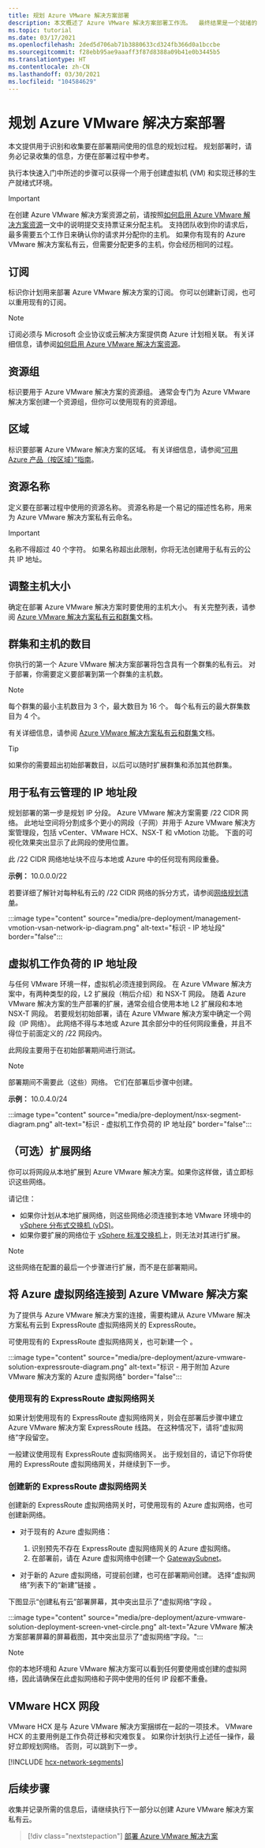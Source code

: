 ```yaml
---
title: 规划 Azure VMware 解决方案部署
description: 本文概述了 Azure VMware 解决方案部署工作流。  最终结果是一个就绪的可用于创建和迁移虚拟机 (VM) 的环境。
ms.topic: tutorial
ms.date: 03/17/2021
ms.openlocfilehash: 2ded5d706ab71b3880633cd324fb366d0a1bccbe
ms.sourcegitcommit: f28ebb95ae9aaaff3f87d8388a09b41e0b3445b5
ms.translationtype: HT
ms.contentlocale: zh-CN
ms.lasthandoff: 03/30/2021
ms.locfileid: "104584629"
---
```

# <a name="planning-the-azure-vmware-solution-deployment"></a>规划 Azure VMware 解决方案部署

本文提供用于识别和收集要在部署期间使用的信息的规划过程。 规划部署时，请务必记录收集的信息，方便在部署过程中参考。

执行本快速入门中所述的步骤可以获得一个用于创建虚拟机 (VM) 和实现迁移的生产就绪式环境。 

>[!IMPORTANT]
>在创建 Azure VMware 解决方案资源之前，请按照[如何启用 Azure VMware 解决方案资源](enable-azure-vmware-solution.md)一文中的说明提交支持票证来分配主机。 支持团队收到你的请求后，最多需要五个工作日来确认你的请求并分配你的主机。 如果你有现有的 Azure VMware 解决方案私有云，但需要分配更多的主机，你会经历相同的过程。 

## <a name="subscription"></a>订阅

标识你计划用来部署 Azure VMware 解决方案的订阅。  你可以创建新订阅，也可以重用现有的订阅。

>[!NOTE]
>订阅必须与 Microsoft 企业协议或云解决方案提供商 Azure 计划相关联。 有关详细信息，请参阅[如何启用 Azure VMware 解决方案资源](enable-azure-vmware-solution.md)。

## <a name="resource-group"></a>资源组

标识要用于 Azure VMware 解决方案的资源组。  通常会专门为 Azure VMware 解决方案创建一个资源组，但你可以使用现有的资源组。

## <a name="region"></a>区域

标识要部署 Azure VMware 解决方案的区域。  有关详细信息，请参阅[“可用 Azure 产品（按区域）”指南](https://azure.microsoft.com/en-us/global-infrastructure/services/?products=azure-vmware)。

## <a name="resource-name"></a>资源名称

定义要在部署过程中使用的资源名称。  资源名称是一个易记的描述性名称，用来为 Azure VMware 解决方案私有云命名。

>[!IMPORTANT]
>名称不得超过 40 个字符。 如果名称超出此限制，你将无法创建用于私有云的公共 IP 地址。 

## <a name="size-hosts"></a>调整主机大小

确定在部署 Azure VMware 解决方案时要使用的主机大小。  有关完整列表，请参阅 [Azure VMware 解决方案私有云和群集](concepts-private-clouds-clusters.md#hosts)文档。

## <a name="number-of-clusters-and-hosts"></a>群集和主机的数目

你执行的第一个 Azure VMware 解决方案部署将包含具有一个群集的私有云。 对于部署，你需要定义要部署到第一个群集的主机数。

>[!NOTE]
>每个群集的最小主机数目为 3 个，最大数目为 16 个。 每个私有云的最大群集数目为 4 个。 

有关详细信息，请参阅 [Azure VMware 解决方案私有云和群集](concepts-private-clouds-clusters.md#clusters)文档。

>[!TIP]
>如果你的需要超出初始部署数目，以后可以随时扩展群集和添加其他群集。

## <a name="ip-address-segment-for-private-cloud-management"></a>用于私有云管理的 IP 地址段

规划部署的第一步是规划 IP 分段。 Azure VMware 解决方案需要 /22 CIDR 网络。 此地址空间将分割成多个更小的网段（子网）并用于 Azure VMware 解决方案管理段，包括 vCenter、VMware HCX、NSX-T 和 vMotion 功能。 下面的可视化效果突出显示了此网段的使用位置。

此 /22 CIDR 网络地址块不应与本地或 Azure 中的任何现有网段重叠。

**示例：** 10.0.0.0/22

若要详细了解针对每种私有云的 /22 CIDR 网络的拆分方式，请参阅[网络规划清单](tutorial-network-checklist.md#routing-and-subnet-considerations)。

:::image type="content" source="media/pre-deployment/management-vmotion-vsan-network-ip-diagram.png" alt-text="标识 - IP 地址段" border="false":::  

## <a name="ip-address-segment-for-virtual-machine-workloads"></a>虚拟机工作负荷的 IP 地址段

与任何 VMware 环境一样，虚拟机必须连接到网段。 在 Azure VMware 解决方案中，有两种类型的段，L2 扩展段（稍后介绍）和 NSX-T 网段。 随着 Azure VMware 解决方案的生产部署的扩展，通常会组合使用本地 L2 扩展段和本地 NSX-T 网段。 若要规划初始部署，请在 Azure VMware 解决方案中确定一个网段（IP 网络）。 此网络不得与本地或 Azure 其余部分中的任何网段重叠，并且不得位于前面定义的 /22 网段内。

此网段主要用于在初始部署期间进行测试。

>[!NOTE]
>部署期间不需要此（这些）网络。 它们在部署后步骤中创建。
  
**示例：** 10.0.4.0/24

:::image type="content" source="media/pre-deployment/nsx-segment-diagram.png" alt-text="标识 - 虚拟机工作负荷的 IP 地址段" border="false":::     

## <a name="optional-extend-your-networks"></a>（可选）扩展网络

你可以将网段从本地扩展到 Azure VMware 解决方案。如果你这样做，请立即标识这些网络。  

请记住：

- 如果你计划从本地扩展网络，则这些网络必须连接到本地 VMware 环境中的 [vSphere 分布式交换机 (vDS)](https://docs.vmware.com/en/VMware-vSphere/6.7/com.vmware.vsphere.networking.doc/GUID-B15C6A13-797E-4BCB-B9D9-5CBC5A60C3A6.html)。  
- 如果你要扩展的网络位于 [vSphere 标准交换机](https://docs.vmware.com/en/VMware-vSphere/6.7/com.vmware.vsphere.networking.doc/GUID-350344DE-483A-42ED-B0E2-C811EE927D59.html)上，则无法对其进行扩展。

>[!NOTE]
>这些网络在配置的最后一个步骤进行扩展，而不是在部署期间。

## <a name="attach-azure-virtual-network-to-azure-vmware-solution"></a>将 Azure 虚拟网络连接到 Azure VMware 解决方案

为了提供与 Azure VMware 解决方案的连接，需要构建从 Azure VMware 解决方案私有云到 ExpressRoute 虚拟网络网关的 ExpressRoute。

可使用现有的 ExpressRoute 虚拟网络网关，也可新建一个 。

:::image type="content" source="media/pre-deployment/azure-vmware-solution-expressroute-diagram.png" alt-text="标识 - 用于附加 Azure VMware 解决方案的 Azure 虚拟网络" border="false":::

### <a name="use-an-existing-expressroute-virtual-network-gateway"></a>使用现有的 ExpressRoute 虚拟网络网关

如果计划使用现有的 ExpressRoute 虚拟网络网关，则会在部署后步骤中建立 Azure VMware 解决方案 ExpressRoute 线路。 在这种情况下，请将“虚拟网络”字段留空。

一般建议使用现有 ExpressRoute 虚拟网络网关。 出于规划目的，请记下你将使用的 ExpressRoute 虚拟网络网关，并继续到下一步。

### <a name="create-a-new-expressroute-virtual-network-gateway"></a>创建新的 ExpressRoute 虚拟网络网关

创建新的 ExpressRoute 虚拟网络网关时，可使用现有的 Azure 虚拟网络，也可创建新网络。  

- 对于现有的 Azure 虚拟网络：
   1. 识别预先不存在 ExpressRoute 虚拟网络网关的 Azure 虚拟网络。
   2. 在部署前，请在 Azure 虚拟网络中创建一个 [GatewaySubnet](../expressroute/expressroute-howto-add-gateway-portal-resource-manager.md#create-the-gateway-subnet)。

- 对于新的 Azure 虚拟网络，可提前创建，也可在部署期间创建。 选择“虚拟网络”列表下的“新建”链接 。

下图显示“创建私有云”部署屏幕，其中突出显示了“虚拟网络”字段 。

:::image type="content" source="media/pre-deployment/azure-vmware-solution-deployment-screen-vnet-circle.png" alt-text="Azure VMware 解决方案部署屏幕的屏幕截图，其中突出显示了“虚拟网络”字段。":::

>[!NOTE]
>你的本地环境和 Azure VMware 解决方案可以看到任何要使用或创建的虚拟网络，因此请确保在此虚拟网络和子网中使用的任何 IP 段都不重叠。

## <a name="vmware-hcx-network-segments"></a>VMware HCX 网段

VMware HCX 是与 Azure VMware 解决方案捆绑在一起的一项技术。 VMware HCX 的主要用例是工作负荷迁移和灾难恢复。 如果你计划执行上述任一操作，最好立即规划网络。   否则，可以跳到下一步。

[!INCLUDE [hcx-network-segments](includes/hcx-network-segments.md)]

## <a name="next-steps"></a>后续步骤
收集并记录所需的信息后，请继续执行下一部分以创建 Azure VMware 解决方案私有云。

> [!div class="nextstepaction"]
> [部署 Azure VMware 解决方案](deploy-azure-vmware-solution.md)
